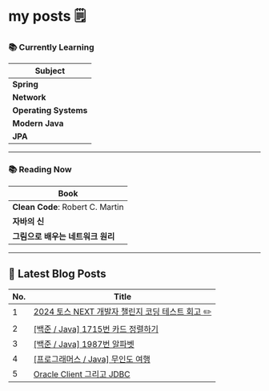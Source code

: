 # my posts 🗒️

### 📚 Currently Learning

| Subject            |
|--------------------|
| **Spring**          |
| **Network**         |
| **Operating Systems** |
| **Modern Java**     |
| **JPA**             |

---

### 📚 Reading Now

| Book                                   |
|----------------------------------------|
| **Clean Code**: Robert C. Martin       |
| **자바의 신**                           |
| **그림으로 배우는 네트워크 원리**         |

---

## 📕 Latest Blog Posts

| No. | Title                              |
|-----|------------------------------------|
| 1 | [2024 토스 NEXT 개발자 챌린지 코딩 테스트 회고 ✏️](https://hoojjang.tistory.com/7) |
| 2 | [[백준 / Java] 1715번 카드 정렬하기](https://hoojjang.tistory.com/6) |
| 3 | [[백준 / Java] 1987번 알파벳](https://hoojjang.tistory.com/4) |
| 4 | [[프로그래머스 / Java] 무인도 여행](https://hoojjang.tistory.com/3) |
| 5 | [Oracle Client 그리고 JDBC  ](https://hoojjang.tistory.com/2) |
